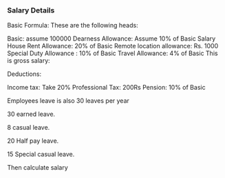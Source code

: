 ### Salary Details
Basic Formula:
These are the following heads:

Basic: assume 100000
Dearness Allowance: Assume 10% of Basic Salary
House Rent Allowance: 20% of Basic
Remote location allowance: Rs. 1000
Special Duty Allowance : 10% of Basic
Travel Allowance: 4% of Basic
This is gross salary:

Deductions:

Income tax: Take 20%
Professional Tax: 200Rs
Pension: 10% of Basic

Employees leave is also 30 leaves per year 

30 earned leave.

8 casual leave.

20 Half pay leave. 

15 Special casual leave. 

Then calculate salary
